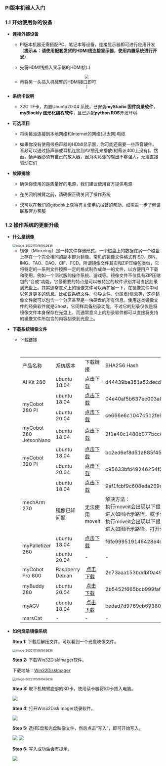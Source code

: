 ### PI版本机器人入门  

### 1.1 开始使用你的设备

- **连接外部设备**
  
  - PI版本机器无需搭配PC、笔记本等设备，连接显示器即可进行应用开发（**提示⚠：请使用配套发货的HDMI线连接显示器，使用内置系统进行开发**）
  
  - 先将HDMI线插入显示器的HDMI接口

  <div align=center>
  <img src="../../resourse/2-serialproduct/myCobot 280/Pi/2.1.2.3开箱与首次使用/PI连接3.jpg" style="zoom:80%;" />
  </div>

  - 再将另一头插入机械臂的HDMI接口即可

  <div align=center>
  <img src="../../resourse/2-serialproduct/myCobot 280/Pi/2.1.2.3开箱与首次使用/PI连接4.jpg" style="zoom:25%;" />
  </div>

  <div align=center>
  <img src="../../resourse/2-serialproduct/myCobot 280/Pi/2.1.2.3开箱与首次使用/PI连接2.jpg" style="zoom:25%;" />
  </div>

  <div align=center>
  <img src="../../resourse/2-serialproduct/myCobot 280/Pi/2.1.2.3开箱与首次使用/PI连接1.jpg" style="zoom:25%;" />
  </div>
  
- **系统卡说明**
  
  - 32G TF卡，内置Ubuntu20.04 系统，已安装**myStudio 固件烧录软件**，**myBlockly 图形化编程软件**，且已适配**python ROS**开发环境
  
- **可选项目**
  
  - 将树莓派连接到本地网络和Internet的网络(以太网)电缆

  - 如果你没有使用带扬声器的HDMI显示器，你可能还需要一些声音硬件。音频可以通过扬声器或耳机连接到AV插孔来播放(树莓派400上没有)。然而，扬声器必须有自己的放大器，因为树莓派的输出不够强大，无法直接驱动它们

- **故障排除**
  
  - 确保你使用的是质量好的电源，我们建议使用官方提供电源

  - 在关闭机械臂之前，请确保正确关闭了操作系统

  - 您可以在我们的gitbook上获得有关使用机械臂的帮助，如需进一步了解请联系官方客服
  
  
### 1.2 操作系统的更新升级

- **什么是镜像**
  
  <img src="../../resourse/19-mirroring/15.1-what-is-mirroring/1.jpg" alt="image-20221115161942636" style="zoom: 67%;" />
  
  - 镜像（Mirroring）是一种文件存储形式。一个磁盘上的数据在另一个磁盘上存在一个完全相同的副本即为镜像。常见的镜像文件格式有ISO、BIN、IMG、TAO、DAO、CIF、FCD。所谓镜像文件其实和ZIP压缩包类似，它将特定的一系列文件按照一定的格式制作成单一的文件，以方便用户下载和使用，例如一个测试版的操作系统、游戏等。镜像文件不仅具有ZIP压缩包的“合成”功能，它最重要的特点是可以被特定的软件识别并可直接刻录到光盘上。其实通常意义上的镜像文件可以再扩展一下，在镜像文件中可以包含更多的信息。比如说系统文件、引导文件、分区表)信息等，这样镜像文件就可以包含一个分区甚至是一块硬盘的所有信息。使用这类镜像文件的经典软件就是Ghost，它同样具备刻录功能，不过它的刻录仅仅是将镜像文件本身保存在光盘上，而通常意义上的刻录软件都可以直接将支持的镜像文件所包含的内容刻录到光盘上。
  
- **下载系统镜像文件**
  
  - 下载链接
    
    <table>
    <tr>
        <td>产品名称</td>
        <td>系统版本</td>
        <td>下载链接</td>
        <td>SHA256 Hash</td>
    </tr>
    <tr>
        <td>AI Kit 280</td>
        <td>ubuntu 18.04</td>
        <td>
            <a href="https://download-elephantrobotics.oss-cn-shenzhen.aliyuncs.com/Product_software/iMage-ISO/AI_Kit/AI_myCobot_280_ubuntu_V20221030-shrink.zip">点击下载</a>
        </td>
        <td>d44439be351a52decdb4470cb623a032047e223ffce73477d29aa973bb9100e1</td>
    </tr>
    <tr>
        <td rowspan='2'>myCobot 280 PI</td>
        <td>ubuntu 18.04</td>
        <td>
            <a href="https://download-elephantrobotics.oss-cn-shenzhen.aliyuncs.com/Product_software/iMage-ISO/myCobot-280/myCobot_280_ubuntu_V20221030-shrink.zip">点击下载</a></td>
        <td>04e40af5b637ec003a8b23ef9012e353361fd336db4e17cf9a65feb75e92927e</td>
    </tr>
    <tr>
        <td>ubuntu 20.04</td>
        <td> 
            <a href="https://download-elephantrobotics.oss-cn-shenzhen.aliyuncs.com/Product_software/iMage-ISO/myCobot-280/myCobot_280_ubuntu_V20230222_20.04Pi_aarch64_shrunk.img.gz">点击下载</a>
        </td>
        <td>ce666e6c1047c512fe6b270336d472e48f231be12808729ed57f743f9d284397</td>
    </tr>
    <tr>
        <td>myCobot 280 JetsonNano</td>
        <td>ubuntu 18.04</td>
        <td>
            <a href="https://download-elephantrobotics.oss-cn-shenzhen.aliyuncs.com/Product_software/iMage-ISO/myCobot-280JetsonNano/myCobot_280_Jetsonnano_V221101-shrink.zip">点击下载</a>
        </td>
        <td>2f1e40c1480b077bcc83abd3b79ac175f25d21e9cc344a014636167ee2eb087c</td>
    </tr>
    <tr>
        <td rowspan='2'>myCobot 320 PI</td>
        <td>ubuntu 18.04</td>
        <td>
            <a href="https://download-elephantrobotics.oss-cn-shenzhen.aliyuncs.com/Product_software/iMage-ISO/myCobot-320/myCobot_320_ubuntu_V20220805-2.zip">点击下载</a>
        </td>
        <td>bc2ed6ef8d51a885f45379392b71e35420638a427d5b4b3a3c9d1803d7e589eb</td>
    </tr>
    <tr>
        <td>ubuntu 20.04</td>
        <td><a href="https://download-elephantrobotics.oss-cn-shenzhen.aliyuncs.com/Product_software/iMage-ISO/myCobot-320/myCobot_320_ubuntu_V20221101_20.04Pi_aarch64-shrink.zip">点击下载</a>
        </td>
        <td>c95633bfd49246254f2be4783c6a91a15212422219157962c93125092aff6b34</td>
    </tr>
    <tr>
        <td rowspan='2'>mechArm 270</td>
        <td>ubuntu 18.04</td>
        <td><a href="https://download-elephantrobotics.oss-cn-shenzhen.aliyuncs.com/Product_software/iMage-ISO/mechArm-270/mechArm270_V221030-shrink.zip">点击下载</a>
        </td>
        <td>9af1fcbf9c608eda269dc395a8d68ea0a270008a88ec8ec3cf97758371a11178<td>
    </tr>
    <tr>
    ​	<td>镜像已知问题</td>
    ​	<td>无法使用moveit</td>
    ​	<td>
        解决方法：
     </br>执行moveit会出现以下提示，说明没有赋予权限:
     <img src="../../resourse/19-mirroring/15.2-mirroring-burning/15.2No permission.png">
     </br>进入如图所示路径，赋予该py文件可执行权限即可
     <img src="../../resourse/19-mirroring/15.2-mirroring-burning/15.2give permission.png">
     </br>执行moveit会出现以下提示，说明代码内编码格式错误: 
     <img src="../../resourse/19-mirroring/15.2-mirroring-burning/15.2encoding error.png">
     </br>进入如图所示路径，打开该py文件在顶部输入：#coding=utf8 保存即可
     <img src="../../resourse/19-mirroring/15.2-mirroring-burning/15.2coding.png">
       </td>
    </tr>
    <tr>
    ​	<td rowspan='2'>myPalletizer 260</td>
    ​	<td>ubuntu 18.04</td>
    ​	<td><a href="https://download-elephantrobotics.oss-cn-shenzhen.aliyuncs.com/Product_software/iMage-ISO/myCobot-280/myCobot_280_ubuntu_V20221030-shrink.zip">点击下载</a>
    ​    </td>
    ​	<td>f6fe999519146428e4c60960b242f647ae5c73c704852d686b28580b3a3f695d</td>
    </tr>
    <tr>
    ​	<td>ubuntu 20.04</td>
    ​	<td>-</td>
    ​	<td>-</td>
    </tr>
    <tr>
    ​    <td>myCobot Pro 600</td>
    ​    <td>Raspberry Debian</td>
    ​    <td>
    ​        <a href="https://download-elephantrobotics.oss-cn-shenzhen.aliyuncs.com/Product_software/iMage-ISO/myCobot-Pro-600/myCobot_Pro_600_bebian_V20221021.zip">点击下载</a>
    ​    </td>
    ​    <td>2e73aaa153bddbf0a49d18669a254b27403f17f8e989c05d13836d7c1f8bd4d9</td>
    </tr>
    <tr>
    ​    <td>myBuddy 280</td>
    ​    <td>ubuntu 20.04</td>
    ​    <td>
    ​        <a href="https://download-elephantrobotics.oss-cn-shenzhen.aliyuncs.com/Product_software/iMage-ISO/myBuddy-280/myBuddy_280_ubuntu_V20221028_20.04Pi_aarch64_shrunk.img.gz">点击下载</a>
    ​    </td>
    ​    <td>2b5452f665bcb999faf1727b2103dc1e5745705f5706728e140d62906b099920</td>
    </tr>
    <tr>
    ​    <td>myAGV</td>
    ​    <td>ubuntu 18.04</td>
    ​    <td>
    ​        <a href="https://download-elephantrobotics.oss-cn-shenzhen.aliyuncs.com/Product_software/iMage-ISO/myAGV/myAGV_ubuntu18.04_20221028-shrink.zip">点击下载</a>
    ​     </td>
    <td>bedad7d9769cb69380c6a4b9742ba7aefc21db41ab239172b7a5a7b632453baa</td>
    </tr>
    <tr>
    ​    <td>marsCat</td>
    ​    <td>-</td>
    ​    <td>-</td>
    ​    <td>-</td>
    </tr>
    </table>
  
- **如何烧录镜像系统**
  
  **Step 1:** 下载后解压文件。可以看到一个光盘映像文件。

  <img src="../../resourse/19-mirroring/15.2-mirroring-burning/1.png" alt="image-20221115161942636" style="zoom: 67%;" />

  **Step 2:** 下载Win32DiskImager软件。

  下载地址：[Win32DiskImager](https://sourceforge.net/projects/win32diskimager/)

  <img src="../../resourse/19-mirroring/15.2-mirroring-burning/2.png" alt="image-20221115161942636" style="zoom: 67%;" />

  **Step 3:** 取下机械臂底部的SD卡，使用读卡器将SD卡插入电脑。

  <img src="../../resourse/19-mirroring/15.2-mirroring-burning/3.png">

  **Step 4:** 打开Win32DiskImager烧录软件。

  <img src="../../resourse/19-mirroring/15.2-mirroring-burning/4.png">

  **Step 5:** 选择E盘和光盘映像文件，然后点击“写入”，即可开始写入。

  <img src="../../resourse/19-mirroring/15.2-mirroring-burning/5.png">

  <img src="../../resourse/19-mirroring/15.2-mirroring-burning/6.png">

  **Step 6:** 写入成功后会有提示。

  <img src="../../resourse/19-mirroring/15.2-mirroring-burning/7.png">

  
  
  
